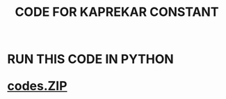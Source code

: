 <html>
  
  <center><h1>CODE FOR KAPREKAR CONSTANT</h1></center>
  <br>
  <h1>RUN THIS CODE IN PYTHON
  <p><a href="codes.zip">codes.ZIP</a></p>
 </html>
